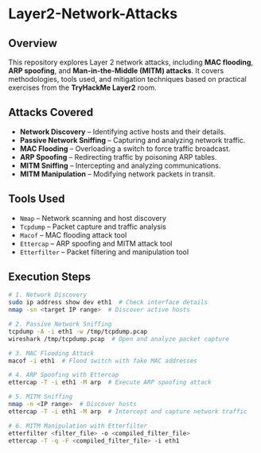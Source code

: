 # Layer2-Network-Attacks  

## Overview  
This repository explores Layer 2 network attacks, including **MAC flooding**, **ARP spoofing**, and **Man-in-the-Middle (MITM) attacks**. It covers methodologies, tools used, and mitigation techniques based on practical exercises from the **TryHackMe Layer2** room.  

## Attacks Covered  
- **Network Discovery** – Identifying active hosts and their details.   
- **Passive Network Sniffing** – Capturing and analyzing network traffic.  
- **MAC Flooding** – Overloading a switch to force traffic broadcast.  
- **ARP Spoofing** – Redirecting traffic by poisoning ARP tables.  
- **MITM Sniffing** – Intercepting and analyzing communications.  
- **MITM Manipulation** – Modifying network packets in transit.  

## Tools Used  
- `Nmap` – Network scanning and host discovery  
- `Tcpdump` – Packet capture and traffic analysis  
- `Macof` – MAC flooding attack tool  
- `Ettercap` – ARP spoofing and MITM attack tool  
- `Etterfilter` – Packet filtering and manipulation tool  

## Execution Steps  

```bash
# 1. Network Discovery  
sudo ip address show dev eth1  # Check interface details  
nmap -sn <target IP range>  # Discover active hosts  

# 2. Passive Network Sniffing  
tcpdump -A -i eth1 -w /tmp/tcpdump.pcap  
wireshark /tmp/tcpdump.pcap  # Open and analyze packet capture  

# 3. MAC Flooding Attack  
macof -i eth1  # Flood switch with fake MAC addresses  

# 4. ARP Spoofing with Ettercap  
ettercap -T -i eth1 -M arp  # Execute ARP spoofing attack  

# 5. MITM Sniffing  
nmap -n <IP range>  # Discover hosts  
ettercap -T -i eth1 -M arp  # Intercept and capture network traffic  

# 6. MITM Manipulation with Etterfilter  
etterfilter <filter_file> -o <compiled_filter_file>  
ettercap -T -q -F <compiled_filter_file> -i eth1  
